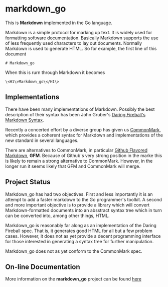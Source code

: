 # markdown_go

This is **Markdown** implemented in the Go language.

Markdown is a simple protocol for marking up text.  It is widely used for
formatting software documentation.  Basically Markdown supports the use of
less frequently used characters to lay out documents.  Normally Markdown is
used to generate HTML.  So for example, the first line of this document

	# Markdown_go

When this is rurn through Markdown it becomes

	\<H1\>Markdown_go\</H1\>

## Implementations

There have been many implementations of Markdown.  Possibly the best
description of their syntax has been John Gruber's
[Daring Fireball's Markdown Syntax](http://daringfireball.net/projects/markdown/syntax).

Recently a concerted effort by a diverse group has given us
[CommonMark](http://commonmark.org),
which provides a coherent syntax for Markdown and implementations of the
new standard in several languages.

There are alternatives to CommonMark, in particular
[Github Flavored Markdown](https://help.github.com/articles/github-flavored-markdown/),
**GFM**.
Because of Github's very strong position in the marke this is likely to remain
a strong alternative to CommonMark.  However, in the longer run it seems likely
that GFM and CommonMark will merge.

## Project Status

Markdown_go has had two objectives.  First and less importantly it is an
attempt to add a faster markdown to the Go programmer's toolkit.  A second
and more important objective is to provide a library which will convert
Markdown-formatted documents into an absstract syntax tree which in turn
can be converted into, among other things, HTML.

Markdown_go is reasonably far along as an implementation of the Daring
Fireball spec.  That is, it generates good HTML for all but a few problem
cases.  However, it does not as yet provide a decent programming interface
for those interested in generating a syntax tree for further manipulation.

Markdown_go does not as yet conform to the CommonMark spec.

## On-line Documentation

More information on the **markdown_go** project can be found
[here](https://jddixon.github.io/markdown_go)
